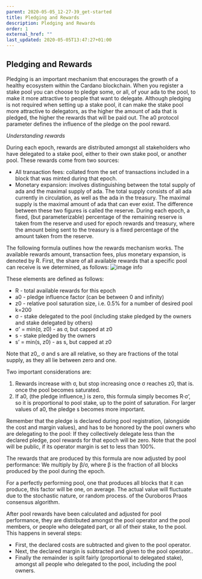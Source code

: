 ```yaml
---
parent: 2020-05-05_12-27-39_get-started
title: Pledging and Rewards
description: Pledging and Rewards
order: 1
external_href: ""
last_updated: 2020-05-05T13:47:27+01:00
---
```


## Pledging and Rewards

Pledging is an important mechanism that encourages the growth of a healthy ecosystem within the Cardano blockchain. When you register a stake pool you can choose to pledge some, or all, of your ada to the pool, to make it more attractive to people that want to delegate. Although pledging is not required when setting up a stake pool, it can make the stake pool more attractive to delegators, as the higher the amount of ada that is pledged, the higher the rewards that will be paid out. The a0 protocol parameter defines the influence of the pledge on the pool reward.

*Understanding rewards*

During each epoch, rewards are distributed amongst all stakeholders who have delegated to a stake pool, either to their own stake pool, or another pool. These rewards come from two sources:
* All transaction fees: collated from the set of transactions included in a block that was minted during that epoch.
* Monetary expansion: involves distinguishing between the total supply of ada and the maximal supply of ada. The total supply consists of all ada currently in circulation, as well as the ada in the treasury. The maximal supply is the maximal amount of ada that can ever exist. The difference between these two figures is called the reserve. During each epoch, a fixed, (but parameterizable) percentage of the remaining reserve is taken from the reserve and used for epoch rewards and treasury, where the amount being sent to the treasury is a fixed percentage of the amount taken from the reserve.


The following formula outlines how the rewards mechanism works. The available rewards amount, transaction fees, plus monetary expansion, is denoted by R. 
First, the share of all available rewards that a specific pool can receive is we determined, as follows:
![image info](pledge_formula.png)



These elements are defined as follows:
* R - total available rewards for this epoch
* a0 - pledge influence factor (can be between 0 and infinity)
* z0 - relative pool saturation size, i.e. 0.5% for a number of desired pool k=200
* σ - stake delegated to the pool (including stake pledged by the owners and stake delegated by others)
* σ’ = min(σ, z0) - as σ, but capped at z0
* s - stake pledged by the owners
* s’ = min(s, z0) - as s, but capped at z0

Note that z0,, σ and s are all relative, so they are fractions of the total supply, as they all lie between zero and one.

Two important considerations are:
1. Rewards increase with σ, but stop increasing once σ reaches z0, that is. once the pool becomes saturated.
2. If a0, (the pledge influence,) is zero, this formula simply becomes R·σ’, so it is proportional to pool stake, up to the point of saturation. For larger values of a0, the pledge s becomes more important.

Remember that the pledge is declared during pool registration, (alongside the cost and margin values), and has to be honored by the pool owners who are delegating to the pool: If they collectively delegate less than the declared pledge, pool rewards for that epoch will be zero. Note that the pool will be public, if its operator margin is set to less than 100%. 

The rewards that are produced by this formula are now adjusted by pool performance: We multiply by β/σ, where β is the fraction of all blocks produced by the pool during the epoch.

For a perfectly performing pool, one that produces all blocks that it can produce, this factor will be one, on average. The actual value will fluctuate due to the stochastic nature, or random process. of the Ouroboros Praos consensus algorithm.

After pool rewards have been calculated and adjusted for pool performance, they are distributed amongst the pool operator and the pool members, or people who delegated part, or all of their stake, to the pool. This happens in several steps:

* First, the declared costs are subtracted and given to the pool operator.
* Next, the declared margin is subtracted and given to the pool operator..
* Finally the remainder is split fairly (proportional to delegated stake), amongst all people who delegated to the pool, including the pool owners.




